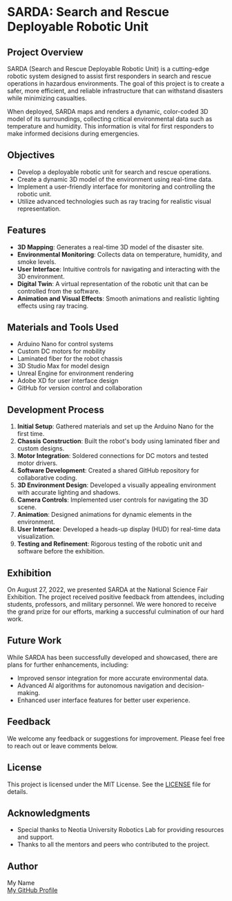 # SARDA: Search and Rescue Deployable Robotic Unit

## Project Overview

SARDA (Search and Rescue Deployable Robotic Unit) is a cutting-edge robotic system designed to assist first responders in search and rescue operations in hazardous environments. The goal of this project is to create a safer, more efficient, and reliable infrastructure that can withstand disasters while minimizing casualties.

When deployed, SARDA maps and renders a dynamic, color-coded 3D model of its surroundings, collecting critical environmental data such as temperature and humidity. This information is vital for first responders to make informed decisions during emergencies.

## Objectives

- Develop a deployable robotic unit for search and rescue operations.
- Create a dynamic 3D model of the environment using real-time data.
- Implement a user-friendly interface for monitoring and controlling the robotic unit.
- Utilize advanced technologies such as ray tracing for realistic visual representation.

## Features

- **3D Mapping**: Generates a real-time 3D model of the disaster site.
- **Environmental Monitoring**: Collects data on temperature, humidity, and smoke levels.
- **User Interface**: Intuitive controls for navigating and interacting with the 3D environment.
- **Digital Twin**: A virtual representation of the robotic unit that can be controlled from the software.
- **Animation and Visual Effects**: Smooth animations and realistic lighting effects using ray tracing.

## Materials and Tools Used

- Arduino Nano for control systems
- Custom DC motors for mobility
- Laminated fiber for the robot chassis
- 3D Studio Max for model design
- Unreal Engine for environment rendering
- Adobe XD for user interface design
- GitHub for version control and collaboration

## Development Process

1. **Initial Setup**: Gathered materials and set up the Arduino Nano for the first time.
2. **Chassis Construction**: Built the robot's body using laminated fiber and custom designs.
3. **Motor Integration**: Soldered connections for DC motors and tested motor drivers.
4. **Software Development**: Created a shared GitHub repository for collaborative coding.
5. **3D Environment Design**: Developed a visually appealing environment with accurate lighting and shadows.
6. **Camera Controls**: Implemented user controls for navigating the 3D scene.
7. **Animation**: Designed animations for dynamic elements in the environment.
8. **User Interface**: Developed a heads-up display (HUD) for real-time data visualization.
9. **Testing and Refinement**: Rigorous testing of the robotic unit and software before the exhibition.

## Exhibition

On August 27, 2022, we presented SARDA at the National Science Fair Exhibition. The project received positive feedback from attendees, including students, professors, and military personnel. We were honored to receive the grand prize for our efforts, marking a successful culmination of our hard work.

## Future Work

While SARDA has been successfully developed and showcased, there are plans for further enhancements, including:

- Improved sensor integration for more accurate environmental data.
- Advanced AI algorithms for autonomous navigation and decision-making.
- Enhanced user interface features for better user experience.

## Feedback

We welcome any feedback or suggestions for improvement. Please feel free to reach out or leave comments below.

## License

This project is licensed under the MIT License. See the [LICENSE](LICENSE) file for details.

## Acknowledgments

- Special thanks to Neotia University Robotics Lab for providing resources and support.
- Thanks to all the mentors and peers who contributed to the project.

## Author

My Name  
[My GitHub Profile](https://github.com/NexusAurora)
